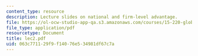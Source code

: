 ```yaml
---
content_type: resource
description: Lecture slides on national and firm-level advantage.
file: https://ol-ocw-studio-app-qa.s3.amazonaws.com/courses/15-220-global-strategy-and-organization-spring-2008/063c771129f9f14076e534981df67c7a_lec2.pdf
file_type: application/pdf
resourcetype: Document
title: lec2.pdf
uid: 063c7711-29f9-f140-76e5-34981df67c7a
---
```

